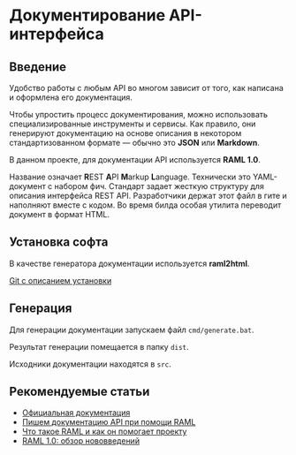# Документирование API-интерфейса

## Введение

Удобство работы с любым API во многом зависит от того, как написана 
и оформлена его документация.

Чтобы упростить процесс документирования, можно использовать специализированные 
инструменты и сервисы. Как правило, они генерируют документацию на основе описания 
в некотором стандартизованном формате — обычно это **JSON** или **Markdown**.

В данном проекте, для документации API используется **RAML 1.0**.

Название означает **R**EST **A**PI **M**arkup **L**anguage. 
Технически это YAML-документ с набором фич. 
Стандарт задает жесткую структуру для описания интерфейса REST API. 
Разработчики держат этот файл в гите и наполняют вместе с кодом. 
Во время билда особая утилита переводит документ в формат HTML.

## Установка софта

В качестве генератора документации используется **raml2html**.

[Git с описанием установки](https://github.com/raml2html/raml2html)

## Генерация

Для генерации документации запускаем файл `cmd/generate.bat`.

Результат генерации помещается в папку `dist`.

Исходники документации находятся в `src`.

## Рекомендуемые статьи

* [Официальная документация](https://github.com/raml-org/raml-spec/blob/master/versions/raml-10/raml-10.md)
* [Пишем документацию API при помощи RAML](https://habrahabr.ru/company/selectel/blog/265337/)
* [Что такое RAML и как он помогает проекту](http://grishaev.me/raml)
* [RAML 1.0: обзор нововведений](https://habrahabr.ru/company/selectel/blog/281178/)

